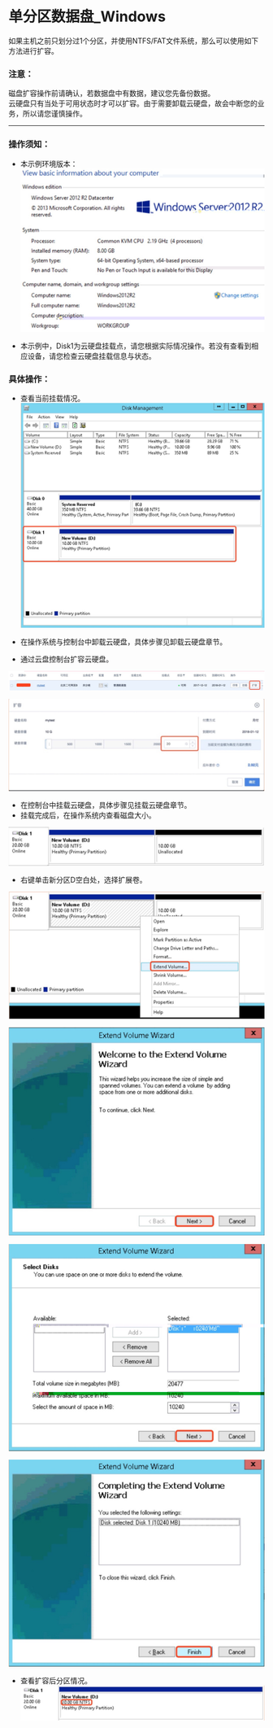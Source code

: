 

# 单分区数据盘_Windows

如果主机之前只划分过1个分区，并使用NTFS/FAT文件系统，那么可以使用如下方法进行扩容。  

### 注意：

磁盘扩容操作前请确认，若数据盘中有数据，建议您先备份数据。  
云硬盘只有当处于可用状态时才可以扩容。由于需要卸载云硬盘，故会中断您的业务，所以请您谨慎操作。  
</WRAP>

-----

### 操作须知：

  * 本示例环境版本：
![](/images/userguide/extend/image19.jpg)  

  * 本示例中，Disk1为云硬盘挂载点，请您根据实际情况操作。若没有查看到相应设备，请您检查云硬盘挂载信息与状态。

### 具体操作：

  * 查看当前挂载情况。 
![](/images/userguide/extend/image20.jpg)  
    
  * 在操作系统与控制台中卸载云硬盘，具体步骤见卸载云硬盘章节。 
  * 通过云盘控制台扩容云硬盘。  

![](/images/userguide/extend/image21.jpg)   

![](/images/userguide/extend/image22.jpg)  

  * 在控制台中挂载云硬盘，具体步骤见挂载云硬盘章节。 
  * 挂载完成后，在操作系统内查看磁盘大小。

![](/images/userguide/extend/image23.jpg)  

  * 右键单击新分区D空白处，选择扩展卷。  

![](/images/userguide/extend/image24.jpg)  

![](/images/userguide/extend/image25.jpg)  

![](/images/userguide/extend/image26.jpg)  

![](/images/userguide/extend/image27.jpg) 
    
  * 查看扩容后分区情况。  
![](/images/userguide/extend/image28.jpg)


